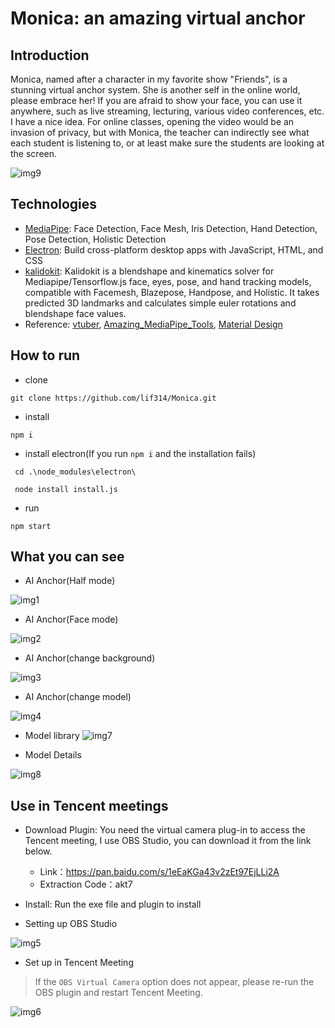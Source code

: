 # Monica: an amazing virtual anchor

## Introduction
Monica, named after a character in my favorite show "Friends", is a stunning virtual anchor system. She is another self in the online world, please embrace her! If you are afraid to show your face, you can use it anywhere, such as live streaming, lecturing, various video conferences, etc. I have a nice idea. For online classes, opening the video would be an invasion of privacy, but with Monica, the teacher can indirectly see what each student is listening to, or at least make sure the students are looking at the screen.

![img9](./docs/img/9.jpg)

## Technologies
- [MediaPipe](https://google.github.io/mediapipe/): Face Detection, Face Mesh, Iris Detection, Hand Detection, Pose Detection, Holistic Detection
- [Electron](https://www.electronjs.org/): Build cross-platform desktop apps with JavaScript, HTML, and CSS
- [kalidokit](https://github.com/yeemachine/kalidokit): Kalidokit is a blendshape and kinematics solver for Mediapipe/Tensorflow.js face, eyes, pose, and hand tracking models, compatible with Facemesh, Blazepose, Handpose, and Holistic. It takes predicted 3D landmarks and calculates simple euler rotations and blendshape face values.
- Reference: [vtuber](https://github.com/YunYouJun/vtuber),  [Amazing_MediaPipe_Tools](https://github.com/lif314/Amazing_MediaPipe_Tools),  [Material Design](https://m3.material.io/)

## How to run 
- clone
```shell
git clone https://github.com/lif314/Monica.git
```

- install
```shell
npm i
```

- install electron(If you run `npm i` and the installation fails)
```shell
 cd .\node_modules\electron\

 node install install.js
```

- run

```shell
npm start
```

## What you can see
- AI Anchor(Half mode)

![img1](./docs/img/1.png)

- AI Anchor(Face mode)

![img2](./docs/img/2.png)

- AI Anchor(change background)

![img3](./docs/img/3.png)

- AI Anchor(change model)

![img4](./docs/img/4.png)


- Model library
![img7](./docs/img/7.png)

- Model Details

![img8](./docs/img/8.png)


## Use in Tencent meetings
- Download  Plugin: You need the virtual camera plug-in to access the Tencent meeting, I use OBS Studio, you can download it from the link below.
    - Link：https://pan.baidu.com/s/1eEaKGa43v2zEt97EjLLi2A 
    - Extraction Code：akt7

- Install: Run the exe file and plugin to install
- Setting up OBS Studio

![img5](./docs/img/5.png)

- Set up in Tencent Meeting
> If the `OBS Virtual Camera` option does not appear, please re-run the OBS plugin and restart Tencent Meeting.

![img6](./docs/img/6.png)